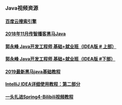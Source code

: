 ### Java视频资源
#### [百度云搜索引擎](http://yun.java1234.com)
#### [2018年11月传智播客黑马Java](https://pan.baidu.com/s/1_37-0ZOleGg8HoKOZdDBww#list/path=%2F2018年11月传智教育黑马java&parentPath=%2F)
#### [郭永峰 Java开发工程师 基础+就业班（IDEA版 # 上部）](https://www.bilibili.com/video/av50901281?spm_id_from=333.788.b_765f64657363.1)
#### [郭永峰 Java开发工程师 基础+就业班（IDEA版 #下部）](https://www.bilibili.com/video/av50872181/?spm_id_from=333.788.videocard.2)
#### [2019最新黑马java基础教程](https://www.bilibili.com/video/av51367983/?p=110)
#### [IntelliJ IDEA详细使用教程：第二部分](https://www.bilibili.com/video/av22536948/?spm_id_from=333.788.videocard.4)
#### [一头扎进Spring4-Bilibili视频教程](https://www.bilibili.com/video/av39838878?from=search&seid=1804909398305731343)
